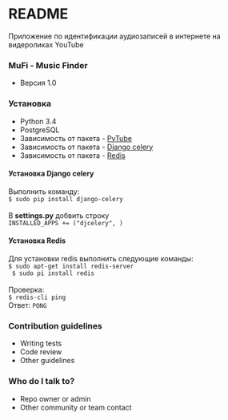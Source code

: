 # README #

Приложение по идентификации аудиозаписей в интернете на видероликах YouTube

### MuFi - Music Finder ###

* Версия 1.0

### Установка ###

* Python 3.4
* PostgreSQL
* Зависимость от пакета - [PyTube](https://github.com/nficano/pytube)
* Зависимость от пакета - [Django celery](https://github.com/celery/django-celery/)
* Зависимость от пакета - [Redis](https://pypi.python.org/pypi/redis)

#### Установка Django celery ####
Выполнить команду:<br>
``` $ sudo pip install django-celery ```<br>
<br>
В <b>settings.py</b> добвить строку<br>
``` INSTALLED_APPS += ("djcelery", ) ```

#### Установка Redis ####
Для установки redis выполнить следующие команды:<br>
``` $ sudo apt-get install redis-server ```<br>
``` $ sudo pi install redis```<br>
<br>
Проверка:<br>
``` $ redis-cli ping ```<br>
Ответ: `PONG`

### Contribution guidelines ###

* Writing tests
* Code review
* Other guidelines

### Who do I talk to? ###

* Repo owner or admin
* Other community or team contact